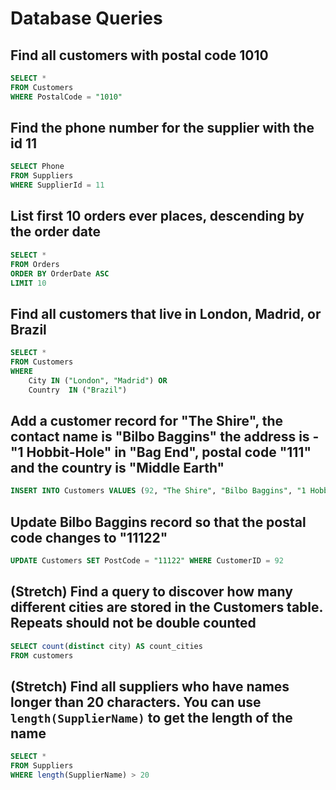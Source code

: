 # Database Queries

## Find all customers with postal code 1010

```sql
SELECT *
FROM Customers
WHERE PostalCode = "1010"
```

## Find the phone number for the supplier with the id 11

```sql
SELECT Phone
FROM Suppliers
WHERE SupplierId = 11
```

## List first 10 orders ever places, descending by the order date

```sql
SELECT *
FROM Orders
ORDER BY OrderDate ASC
LIMIT 10
```

## Find all customers that live in London, Madrid, or Brazil

```sql
SELECT *
FROM Customers
WHERE
	City IN ("London", "Madrid") OR
    Country  IN ("Brazil")
```

## Add a customer record for "The Shire", the contact name is "Bilbo Baggins" the address is -"1 Hobbit-Hole" in "Bag End", postal code "111" and the country is "Middle Earth"

```sql
INSERT INTO Customers VALUES (92, "The Shire", "Bilbo Baggins", "1 Hobbit-Hole", "Bag End", 111, "Middle Earth");
```

## Update Bilbo Baggins record so that the postal code changes to "11122"

```sql
UPDATE Customers SET PostCode = "11122" WHERE CustomerID = 92
```

## (Stretch) Find a query to discover how many different cities are stored in the Customers table. Repeats should not be double counted

```sql
SELECT count(distinct city) AS count_cities
FROM customers
```

## (Stretch) Find all suppliers who have names longer than 20 characters. You can use `length(SupplierName)` to get the length of the name

```sql
SELECT *
FROM Suppliers
WHERE length(SupplierName) > 20
```
